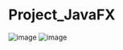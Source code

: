 # Project_JavaFX
![image](https://user-images.githubusercontent.com/83004778/175799129-189dd109-33c0-4252-a7a6-ecfecebc3c2f.png)
![image](https://user-images.githubusercontent.com/83004778/175799193-8334cccb-afa7-4a41-a259-42b27862a2c5.png)
